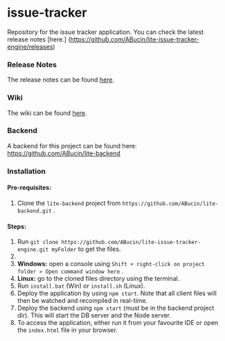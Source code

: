 issue-tracker
=============

Repository for the issue tracker application. You can check the latest release notes [here.] (https://github.com/ABucin/lite-issue-tracker-engine/releases)

### Release Notes

The release notes can be found [here](https://github.com/ABucin/lite-issue-tracker-engine/wiki/Release-Notes).

### Wiki

The wiki can be found [here](https://github.com/ABucin/lite-issue-tracker-engine/wiki).

### Backend

A backend for this project can be found here: https://github.com/ABucin/lite-backend

### Installation

#### Pre-requisites:

1. Clone the `lite-backend` project from `https://github.com/ABucin/lite-backend.git` .

#### Steps:

1. Run `git clone https://github.com/ABucin/lite-issue-tracker-engine.git myFolder` to get the files.
2. 
  1. **Windows:** open a console using `Shift + right-click on project folder > Open command window here` .
  2. **Linux:** go to the cloned files directory using the terminal.
3. Run `install.bat` (Win) or `install.sh` (Linux).
4. Deploy the application by using `npm start`. Note that all client files will then be watched and recompiled in real-time.
5. Deploy the backend using `npm start` (must be in the backend project dir). This will start the DB server and the Node server.
6. To access the application, either run it from your favourite IDE or open the `index.html` file in your browser.
